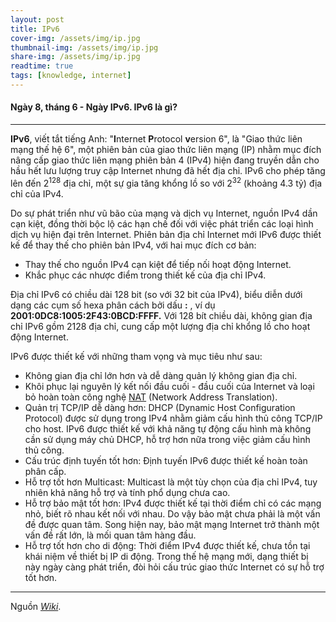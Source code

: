 ```yaml
---
layout: post
title: IPv6
cover-img: /assets/img/ip.jpg
thumbnail-img: /assets/img/ip.jpg
share-img: /assets/img/ip.jpg
readtime: true
tags: [knowledge, internet]
---
```


#### Ngày 8, tháng 6 - Ngày IPv6. IPv6 là gì?

***
**IPv6**, viết tắt tiếng Anh: "**I**nternet **P**rotocol **v**ersion 6", là "Giao thức liên mạng thế hệ 6", một phiên bản của giao thức liên mạng (IP) nhằm mục đích nâng cấp giao thức liên mạng phiên bản 4 (IPv4) hiện đang truyền dẫn cho hầu hết lưu lượng truy cập Internet nhưng đã hết địa chỉ. IPv6 cho phép tăng lên đến $2^{128}$ địa chỉ, một sự gia tăng khổng lồ so với $2^{32}$ (khoảng 4.3 tỷ) địa chỉ của IPv4.


Do sự phát triển như vũ bão của mạng và dịch vụ Internet, nguồn IPv4 dần cạn kiệt, đồng thời bộc lộ các hạn chế đối với việc phát triển các loại hình dịch vụ hiện đại trên Internet. Phiên bản địa chỉ Internet mới IPv6 được thiết kế để thay thế cho phiên bản IPv4, với hai mục đích cơ bản:
* Thay thế cho nguồn IPv4 cạn kiệt để tiếp nối hoạt động Internet.   
* Khắc phục các nhược điểm trong thiết kế của địa chỉ IPv4.

Địa chỉ IPv6 có chiều dài 128 bit (so với 32 bit của IPv4), biểu diễn dưới dạng các cụm số hexa phân cách bởi dấu **:** , ví dụ **2001:0DC8:1005:2F43:0BCD:FFFF.** Với 128 bít chiều dài, không gian địa chỉ IPv6 gồm 2128 địa chỉ, cung cấp một lượng địa chỉ khổng lồ cho hoạt động Internet.

IPv6 được thiết kế với những tham vọng và mục tiêu như sau:
* Không gian địa chỉ lớn hơn và dễ dàng quản lý không gian địa chỉ.
* Khôi phục lại nguyên lý kết nối đầu cuối - đầu cuối của Internet và loại bỏ hoàn toàn công nghệ [NAT](https://vi.wikipedia.org/wiki/Biên_dịch_địa_chỉ_mạng) (Network Address Translation).
* Quản trị TCP/IP dễ dàng hơn: DHCP (Dynamic Host Configuration Protocol) được sử dụng trong IPv4 nhằm giảm cấu hình thủ công TCP/IP cho host. IPv6 được thiết kế với khả năng tự động cấu hình mà không cần sử dụng máy chủ DHCP, hỗ trợ hơn nữa trong việc giảm cấu hình thủ công.
* Cấu trúc định tuyến tốt hơn: Định tuyến IPv6 được thiết kế hoàn toàn phân cấp.
* Hỗ trợ tốt hơn Multicast: Multicast là một tùy chọn của địa chỉ IPv4, tuy nhiên khả năng hỗ trợ và tính phổ dụng chưa cao.
* Hỗ trợ bảo mật tốt hơn: IPv4 được thiết kế tại thời điểm chỉ có các mạng nhỏ, biết rõ nhau kết nối với nhau. Do vậy bảo mật chưa phải là một vấn đề được quan tâm. Song hiện nay, bảo mật mạng Internet trở thành một vấn đề rất lớn, là mối quan tâm hàng đầu.
* Hỗ trợ tốt hơn cho di động: Thời điểm IPv4 được thiết kế, chưa tồn tại khái niệm về thiết bị IP di động. Trong thế hệ mạng mới, dạng thiết bị này ngày càng phát triển, đòi hỏi cấu trúc giao thức Internet có sự hỗ trợ tốt hơn.

***
Nguồn [_Wiki_](https://vi.wikipedia.org/wiki/IPv6).